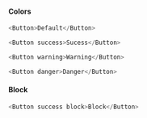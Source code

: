 #### Colors
```js
<Button>Default</Button>
```
```js
<Button success>Sucess</Button>

```
```js
<Button warning>Warning</Button>
```
```js
<Button danger>Danger</Button>
```
#### Block
```js
<Button success block>Block</Button>
```

